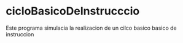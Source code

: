 # cicloBasicoDeInstrucccio
Este programa simulacia la realizacion de un cilco basico basico de instruccion

